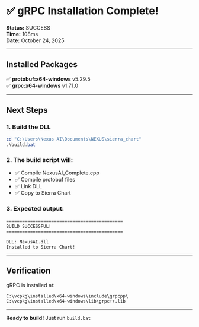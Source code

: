 # ✅ gRPC Installation Complete!

**Status:** SUCCESS  
**Time:** 108ms  
**Date:** October 24, 2025

---

## Installed Packages

✅ **protobuf:x64-windows** v5.29.5  
✅ **grpc:x64-windows** v1.71.0  

---

## Next Steps

### 1. Build the DLL

```powershell
cd "C:\Users\Nexus AI\Documents\NEXUS\sierra_chart"
.\build.bat
```

### 2. The build script will:
- ✅ Compile NexusAI_Complete.cpp
- ✅ Compile protobuf files
- ✅ Link DLL
- ✅ Copy to Sierra Chart

### 3. Expected output:
```
============================================
BUILD SUCCESSFUL!
============================================

DLL: NexusAI.dll
Installed to Sierra Chart!
```

---

## Verification

gRPC is installed at:
```
C:\vcpkg\installed\x64-windows\include\grpcpp\
C:\vcpkg\installed\x64-windows\lib\grpc++.lib
```

---

**Ready to build!** Just run `build.bat`

